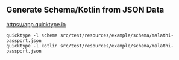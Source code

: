 ## Generate Schema/Kotlin from JSON Data

https://app.quicktype.io

```shell
quicktype -l schema src/test/resources/example/schema/malathi-passport.json
quicktype -l kotlin src/test/resources/example/schema/malathi-passport.json
```